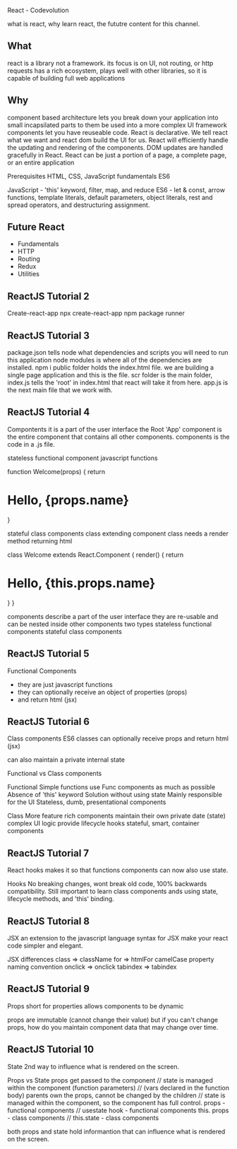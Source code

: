 React - Codevolution

what is react, why learn react, the fututre content for this channel.

## What
react is a library not a framework.
its focus is on UI, not routing, or http requests
has a rich ecosystem, plays well with other libraries, so it is capable of building full web applications

## Why
component based architecture
lets you break down your application into small incapsilated parts to them be used into a more complex UI framework
components let you have reuseable code. 
React is declarative. We tell react what we want and react dom build the UI for us.
React will efficiently handle the updating and rendering of the components.
DOM updates are handled gracefully in React.
React can be just a portion of a page, a complete page, or an entire application

Prerequisites
HTML, CSS, JavaScript fundamentals
ES6

JavaScript - 'this' keyword, filter, map, and reduce
ES6 - let & const, arrow functions, template literals, default parameters, object literals, rest and spread operators, and destructuring assignment.

## Future React
- Fundamentals
- HTTP
- Routing
- Redux
- Utilities

## ReactJS Tutorial 2
Create-react-app
npx create-react-app <project-name>
npm package runner

## ReactJS Tutorial 3
package.json tells node what dependencies and scripts you will need to run this application
node modules is where all of the dependencies are installed. npm i
public folder holds the index.html file. we are building a single page application and this is the file.
scr folder is the main folder, index.js tells the 'root' in index.html that react will take it from here.
app.js is the next main file that we work with.

## ReactJS Tutorial 4
Compontents
it is a part of the user interface
the Root 'App' component is the entire component that contains all other components.
components is the code in a .js file.

stateless functional component 
javascript functions

function Welcome(props) {
    return <h1>Hello, {props.name}</h1>
}

stateful class components
class extending component class
needs a render method returning html

class Welcome extends React.Component {
    render() {
        return <h1>Hello, {this.props.name}</h1>
    }
}

components describe a part of the user interface
they are re-usable and can be nested inside other components
two types
stateless functional components
stateful class components

## ReactJS Tutorial 5
Functional Components
- they are just javascript functions
- they can optionally receive an object of properties (props)
- and return html (jsx)

## ReactJS Tutorial 6
Class components
ES6 classes
can optionally receive props
and return html (jsx)

can also maintain a private internal state

Functional vs Class components

Functional
Simple functions
use Func components as much as possible
Absence of 'this' keyword
Solution without using state
Mainly responsible for the UI
Stateless, dumb, presentational components <!-- until hooks came around -->

Class
More feature rich components
maintain their own private date (state)
complex UI logic
provide lifecycle hooks
stateful, smart, container components

## ReactJS Tutorial 7
React hooks
makes it so that functions components can now also use state.

Hooks
No breaking changes, wont break old code, 100% backwards compatibility.
Still important to learn class components ands using state, lifecycle methods, and 'this' binding.

## ReactJS Tutorial 8
JSX
an extension to the javascript language syntax for
JSX make your react code simpler and elegant.

JSX differences
class => className
for => htmlFor
camelCase property naming convention
onclick => onclick
tabindex => tabindex

## ReactJS Tutorial 9
Props
short for properties
allows components to be dynamic

props are immutable (cannot change their value)
but if you can't change props, how do you maintain component data that may change over time.
## ReactJS Tutorial 10
State
2nd way to influence what is rendered on the screen.

Props vs State
props get passed to the component // state is managed within the component
(function parameters) // (vars declared in the function body)
parents own the props, cannot be changed by the children // state is managed within the component, so the component has full control.
props - functional components // usestate hook - functional components
this. props - class components // this.state - class components

both props and state hold informantion that can influence what is rendered on the screen.

